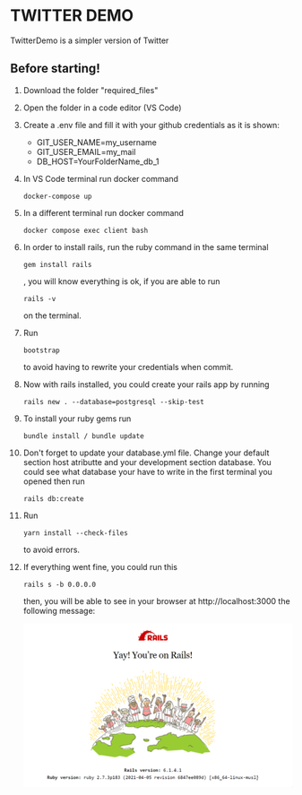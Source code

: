 # TWITTER DEMO

TwitterDemo is a simpler version of Twitter

## Before starting!

1. Download the folder "required_files"

2. Open the folder in a code editor (VS Code)

3. Create a .env file and fill it with your github credentials as it is shown:

   - GIT_USER_NAME=my_username
   - GIT_USER_EMAIL=my_mail
   - DB_HOST=YourFolderName_db_1

4. In VS Code terminal run docker command

   ```
   docker-compose up
   ```

5. In a different terminal run docker command

   ```
   docker compose exec client bash
   ```

6. In order to install rails, run the ruby command in the same terminal

   ```
   gem install rails
   ```

   , you will know everything is ok, if you are able to run

   ```
   rails -v
   ```

   on the terminal.

7. Run

   ```
   bootstrap
   ```

   to avoid having to rewrite your credentials when commit.

8. Now with rails installed, you could create your rails app by running

   ```
   rails new . --database=postgresql --skip-test
   ```

9. To install your ruby gems run

   ```
   bundle install / bundle update
   ```

10. Don't forget to update your database.yml file. Change your default section host atributte and your development section database. You could see what database your have to write in the first terminal you opened then run

    ```
    rails db:create
    ```

11. Run

    ```
    yarn install --check-files
    ```

    to avoid errors.

12. If everything went fine, you could run this

    ```
    rails s -b 0.0.0.0
    ```

    then, you will be able to see in your browser at http://localhost:3000 the following message:

    ![Rails message](ror.png "Rails message")
